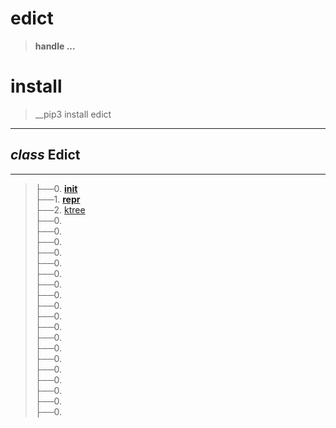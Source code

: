 # edict
>__handle ...__

# install
>__pip3 install edict

-----------------------------------------------------------------------

## _class_ Edict
-----------------------------------------------------------------------
>├──0. [__init__](edict/Images/__init__.0.png) <br>
├──1. [__repr__](edict/Images/__repr__.0.png)  <br>
├──2. [ktree](edict/Images/ktree.0.png.0.png)  <br>
├──0. [](edict/Images/.0.pngktree.0.png)  <br>
├──0. [](edict/Images/.0.png)  <br>
├──0. [](edict/Images/.0.png)  <br>
├──0. [](edict/Images/.0.png)  <br>
├──0. [](edict/Images/.0.png)  <br>
├──0. [](edict/Images/.0.png)  <br>
├──0. [](edict/Images/.0.png)  <br>
├──0. [](edict/Images/.0.png)  <br>
├──0. [](edict/Images/.0.png)  <br>
├──0. [](edict/Images/.0.png)  <br>
├──0. [](edict/Images/.0.png)  <br>
├──0. [](edict/Images/.0.png)  <br>
├──0. [](edict/Images/.0.png)  <br>
├──0. [](edict/Images/.0.png)  <br>
├──0. [](edict/Images/.0.png)  <br>
├──0. [](edict/Images/.0.png)  <br>
├──0. [](edict/Images/.0.png)  <br>
├──0. [](edict/Images/.0.png)  <br>
├──0. [](edict/Images/.0.png)  <br>
